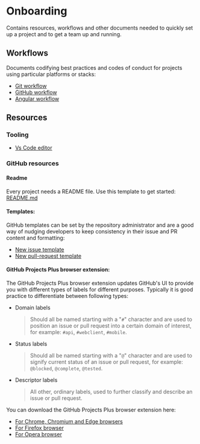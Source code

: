 # Onboarding

Contains resources, workflows and other documents needed to quickly set up a project and to get a team up and running.

## Workflows

Documents codifying best practices and codes of conduct for projects using particular platforms or stacks:

- [Git workflow](./CONTRIBUTING/git.md)
- [GitHub workflow](./CONTRIBUTING/github.md)
- [Angular workflow](./CONTRIBUTING/angular.md)

## Resources

### Tooling

- [Vs Code editor](./DEVENV/vscode.md)

<!-- TODO: ...
#### WLS (Windows Subsystem for Linux)

  - install ...
  - install dependencies ...
  - configure ~ ...
    - bash config ...
    - ssl config ...
    - git config ...

#### Windows Terminal

  - install ...
  - configure ...
    - profiles.json ...
    - ofzza/windows-terminal-launcher ...
-->

### GitHub resources

#### Readme

Every project needs a README file. Use this template to get started: [README.md](./RESOURCES/GitHub/README.md)

#### Templates:

GitHub templates can be set by the repository administrator and are a good way of nudging developers to keep consistency in their issue and PR content and formatting:

- [New issue template](./RESOURCES/GitHub/templates/issue.md)
- [New pull-request template](./RESOURCES/GitHub/templates/pull-request.md)

#### GitHub Projects Plus browser extension:

The GitHub Projects Plus browser extension updates GitHub's UI to provide you with different types of labels for different purposes. Typically it is good practice to differentiate between following types:

- Domain labels

  > Should all be named starting with a "`#`" character and are used to position an issue or pull request into a certain domain of interest, for example: `#api`, `#webclient`, `#mobile`.

- Status labels

  > Should all be named starting with a "`@`" character and are used to signify current status of an issue or pull request, for example: `@blocked`, `@complete`, `@tested`.

- Descriptor labels

  > All other, ordinary labels, used to further classify and describe an issue or pull request.

You can download the GitHub Projects Plus browser extension here:

- [For Chrome, Chromium and Edge browsers](https://chrome.google.com/webstore/detail/github-projects-plus/pkkhkgaamkjaepakanehpgbifoljadnl)
- [For Firefox browser](https://addons.mozilla.org/en-US/firefox/addon/github-projects-plus/)
- [For Opera browser](https://addons.opera.com/en/extensions/details/github-projects-plus/)
